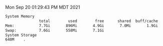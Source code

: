 Mon Sep 20 01:29:43 PM MDT 2021
```bash
System Memory
               total        used        free      shared  buff/cache   available
Mem:           7.7Gi       896Mi       4.9Gi       7.0Mi       1.9Gi       6.5Gi
Swap:          7.6Gi       558Mi       7.1Gi
System Storage
640M	.
```
